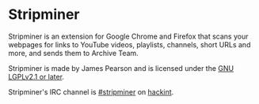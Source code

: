 # Stripminer
Stripminer is an extension for Google Chrome and Firefox that scans your webpages for links to YouTube videos, playlists, channels, short URLs and more, and sends them to Archive Team.

Stripminer is made by James Pearson and is licensed under the [GNU LGPLv2.1 or later](LICENSE).

Stripminer's IRC channel is [#stripminer](https://webirc.hackint.org/#irc://irc.hackint.org/stripminer) on [hackint](https://www.hackint.org/).
